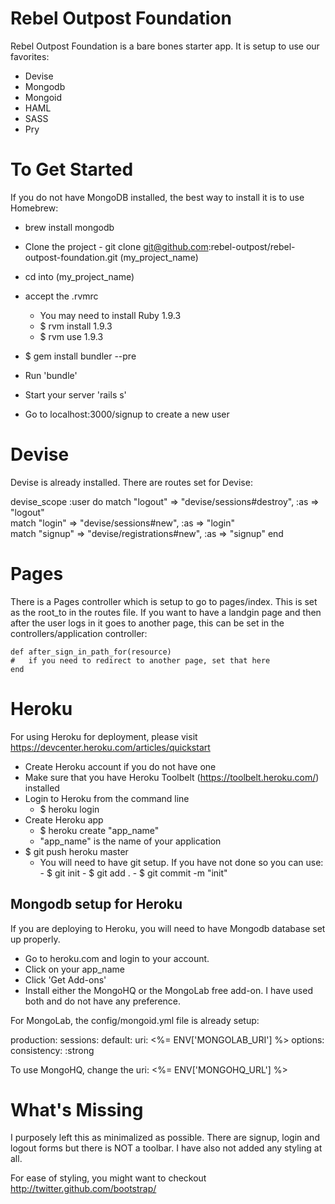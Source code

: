 Rebel Outpost Foundation
========================

Rebel Outpost Foundation is a bare bones starter app.  It is setup to use our favorites:

  - Devise
  - Mongodb
  - Mongoid
  - HAML
  - SASS
  - Pry


To Get Started
==============

If you do not have MongoDB installed, the best way to install it is to use Homebrew:
  - brew install mongodb

  - Clone the project - git clone git@github.com:rebel-outpost/rebel-outpost-foundation.git (my_project_name)
  - cd into (my_project_name)
  - accept the .rvmrc
    - You may need to install Ruby 1.9.3
    - $ rvm install 1.9.3
    - $ rvm use 1.9.3
  - $ gem install bundler --pre
  - Run 'bundle'
  - Start your server 'rails s'
  - Go to localhost:3000/signup to create a new user


Devise
======

Devise is already installed.  There are routes set for Devise:

  devise_scope :user do
    match "logout" => "devise/sessions#destroy", :as => "logout"  
    match "login" => "devise/sessions#new", :as => "login"  
    match "signup" => "devise/registrations#new", :as => "signup"
  end


Pages
=====

  There is a Pages controller which is setup to go to pages/index.  This is set as the root_to in the routes file.  If you want to have a landgin page and then after the user logs in it goes to another page, this can be set in the controllers/application controller:

    def after_sign_in_path_for(resource)
    #   if you need to redirect to another page, set that here
    end


Heroku
======

For using Heroku for deployment, please visit https://devcenter.heroku.com/articles/quickstart

  - Create Heroku account if you do not have one
  - Make sure that you have Heroku Toolbelt (https://toolbelt.heroku.com/) installed
  - Login to Heroku from the command line
    - $ heroku login
  - Create Heroku app
    - $ heroku create "app_name"
    - "app_name" is the name of your application
  - $ git push heroku master  
    - You will need to have git setup.  If you have not done so you can use:
                                          - $ git init
                                          - $ git add .
                                          - $ git commit -m "init"


Mongodb setup for Heroku
------------------------

If you are deploying to Heroku, you will need to have Mongodb database set up properly.

  - Go to heroku.com and login to your account.
  - Click on your app_name
  - Click 'Get Add-ons'
  - Install either the MongoHQ or the MongoLab free add-on.  I have used both and do not have any preference.


For MongoLab, the config/mongoid.yml file is already setup:

  production:
    sessions:
      default:
        uri: <%= ENV['MONGOLAB_URI'] %> 
        options:
          consistency: :strong

  To use MongoHQ, change the uri: <%= ENV['MONGOHQ_URL'] %>


What's Missing
==============

I purposely left this as minimalized as possible.  There are signup, login and logout forms but there is NOT a toolbar.  I have also not added any styling at all.

For ease of styling, you might want to checkout http://twitter.github.com/bootstrap/

